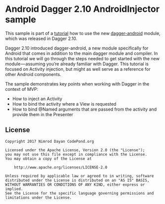 Android Dagger 2.10 AndroidInjector sample
=

This sample is part of a [tutorial](https://medium.com/@nimroddayan/android-and-dagger-2-10-androidinjector-5e9c523679a3) how to use the new [dagger-android](https://google.github.io/dagger/android.html) module, which was released in Dagger 2.10.

Dagger 2.10 introduced dagger-android, a new module specifically for Android that comes in addition to the main dagger module and compiler. In this tutorial we will go through the steps needed to get started with the new module — assuming you’re already familiar with Dagger.
This tutorial is focused on Activity injection, but might as well serve as a reference for other Android components.

The sample demonstrates key points when working with Dagger in the context of MVP:

* How to inject an Activity
* How to bind the activity where a View is requested
* How to bind @Named arguments that are passed from the activity and provide them in the Presenter

License
-


```
Copyright 2017 Nimrod Dayan CodePond.org

Licensed under the Apache License, Version 2.0 (the "License");
you may not use this file except in compliance with the License.
You may obtain a copy of the License at

    http://www.apache.org/licenses/LICENSE-2.0

Unless required by applicable law or agreed to in writing, software
distributed under the License is distributed on an "AS IS" BASIS,
WITHOUT WARRANTIES OR CONDITIONS OF ANY KIND, either express or implied.
See the License for the specific language governing permissions and
limitations under the License.
```
